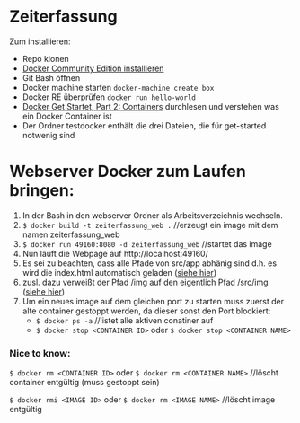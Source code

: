# Zeiterfassung

Zum installieren:

* Repo klonen
* [Docker Community Edition installieren](https://store.docker.com/editions/community/docker-ce-desktop-windows)
* Git Bash öffnen
* Docker machine starten `docker-machine create box`
* Docker RE überprüfen `docker run hello-world`   
* [Docker Get Startet, Part 2: Containers](https://docs.docker.com/get-started/part2/#the-app-itself) durchlesen und verstehen was ein Docker Container ist
* Der Ordner testdocker enthält die drei Dateien, die für get-started notwenig sind



# Webserver Docker zum Laufen bringen:

1. In der Bash in den webserver Ordner als Arbeitsverzeichnis wechseln.
2. `$ docker build -t zeiterfassung_web .` //erzeugt ein image mit dem namen zeiterfassung_web
3. `$ docker run 49160:8080 -d zeiterfassung_web` //startet das image
4. Nun läuft die Webpage auf http://localhost:49160/
5. Es sei zu beachten, dass alle Pfade von src/app abhänig sind d.h. es wird die index.html automatisch geladen ([siehe hier](https://github.com/JonasSchade/Zeiterfassung/blob/master/webserver/server.js#L12))
6. zusl. dazu verweißt der Pfad /img auf den eigentlich Pfad /src/img ([siehe hier](https://github.com/JonasSchade/Zeiterfassung/blob/master/webserver/server.js#L13))
7. Um ein neues image auf dem gleichen port zu starten muss zuerst der alte container gestoppt werden, da dieser sonst den Port blockiert:
   * `$ docker ps -a` //listet alle aktiven conatiner auf
   * `$ docker stop <CONTAINER ID>` oder `$ docker stop <CONTAINER NAME>`


### Nice to know:
`$ docker rm <CONTAINER ID>` oder `$ docker rm <CONTAINER NAME>` //löscht container entgültig (muss gestoppt sein)  
  
`$ docker rmi <IMAGE ID>` oder `$ docker rm <IMAGE NAME>` //löscht image entgültig
